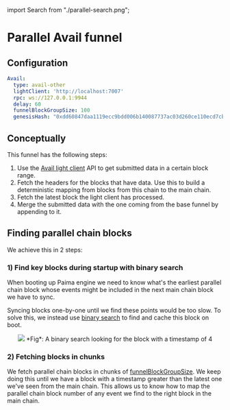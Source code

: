 import Search from "./parallel-search.png";

# Parallel Avail funnel

## Configuration

```yaml
Avail:
  type: avail-other
  lightClient: 'http://localhost:7007'
  rpc: ws://127.0.0.1:9944
  delay: 60 
  funnelBlockGroupSize: 100
  genesisHash: "0xdd60847daa1119ecc9bdd006b140087737ac03d260ce110ecd7cb33cf721be35"
```

## Conceptually

This funnel has the following steps:

1. Use the [Avail light
client](https://docs.availproject.org/docs/operate-a-node/run-a-light-client/Overview)
API to get submitted data in a certain block range.
2. Fetch the headers for the blocks that have data. Use this to build a
deterministic mapping from blocks from this chain to the main chain.
3. Fetch the latest block the light client has processed.
4. Merge the submitted data with the one coming from the base funnel by
appending to it.

## Finding parallel chain blocks

We achieve this in 2 steps:

### 1) Find key blocks during startup with binary search 

When booting up Paima engine we need to know what's the earliest parallel chain
block whose events might be included in the next main chain block we have to
sync.

Syncing blocks one-by-one until we find these points would be too slow.  To
solve this, we instead use [binary
search](https://simple.wikipedia.org/wiki/Binary_search) to find and cache this
block on boot.

<center>
<img src={Search} />
*Fig*: A binary search looking for the block with a timestamp of 4
</center>

### 2) Fetching blocks in chunks

We fetch parallel chain blocks in chunks of
[funnelBlockGroupSize](./200-configuration.md).  We keep doing this until we
have a block with a timestamp greater than the latest one we've seen from the
main chain.  This allows us to know how to map the parallel chain block number
of any event we find to the right block in the main chain.

